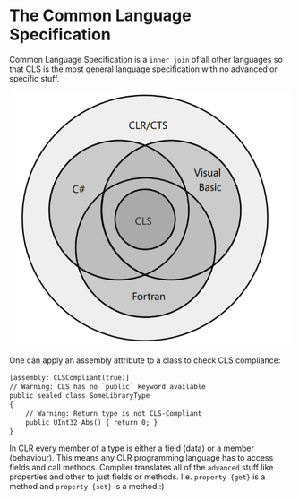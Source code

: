 # The Common Language Specification
Common Language Specification is a `inner join` of all other languages so that CLS is the most general language specification with no advanced or specific stuff.

![](res/fig_4.png)

One can apply an assembly attribute to a class to check CLS compliance:

```
[assembly: CLSCompliant(true)]
// Warning: CLS has no `public` keyword available
public sealed class SomeLibraryType 
{
    // Warning: Return type is not CLS-Compliant
    public UInt32 Abs() { return 0; }
}
```

In CLR every member of a type is either a field (data) or a member (behaviour). This means any CLR programming language has to access fields and call methods. Complier translates all of the `advanced` stuff like properties and other to just fields or methods. I.e. `property {get}` is a method and `property {set}` is a method :)